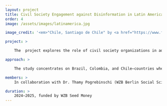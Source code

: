 ```yaml
---
layout: project
title: Civil Society Engagement against Disinformation in Latin America
order: 4 
image: /assets/images/latinamerica.jpg

image_credit: '<em>"Chile, Santiago de Chile" by <a href="https://www.flickr.com/photos/armingruber/" target="_blank" rel="noopener">armingruber</a> is licensed under <a href="https://creativecommons.org/licenses/by/2.0/" target="_blank" rel="noopener">CC BY 2.0</a>.</em>'

project: >

    The  project explores the role of civil society organizations in addressing disinformation within the highly polarized societies of Latin America. While most existing studies on disinformation focus on state regulation or the self-regulation of media and platform companies, this project shifts attention to the still under-researched activities of civil society. The project’s innovative contribution lies in systematically documenting and theoretically framing civil society engagement. It asks to what extent civil society organizations fulfill their democratic mandate to strengthen social cohesion. The results indicate that civil society plays a crucial role, particularly as social intermediaries and organizers. CSOs detect polarization at an early stage, enhance digital competencies, foster political education, and support independent local journalism. In these ways, they make an indispensable contribution to democratic resilience in polarized societies.

approach: >

    The study concentrates on Brazil, Colombia, and Chile—countries where disinformation has played a decisive role in recent years, particularly in presidential elections, constitutional referendums, and plebiscites. Drawing on extensive interviews with civil society actors, it examines whether and how these organizations are able to counter disinformation and polarization, or whether they may reinforce them. Initial findings suggest that effective strategies against disinformation cannot rely solely on information control—such as fact-checking and debunking—but must also include preventive approaches, ranging from prebunking and inoculation to broader initiatives in media literacy, political education, and the dissemination of counter-narratives.

members: >
    In collaboration with Dr. Thamy Pogrebinschi (WZB Berlin Social Science Center)

duration: >
    2024–2025, funded by WZB Seed Money
---
```

